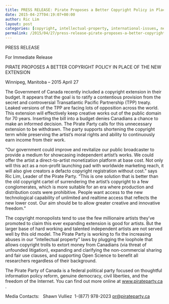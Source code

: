 ```yaml
---
title: PRESS RELEASE: Pirate Proposes a Better Copyright Policy in Place of the New Extension
date: 2015-04-27T04:19:07+00:00
author: Ric Lim
layout: post
categories: [copyright, intellectual-property, international-issues, newsroom, tpp]
permalink: /2015/04/27/press-release-pirate-proposes-a-better-copyright-policy-in-place-of-the-new-extension/
---
```

PRESS RELEASE

For Immediate Release

PIRATE PROPOSES A BETTER COPYRIGHT POLICY IN PLACE OF THE NEW EXTENSION

Winnipeg, Manitoba &#8211; 2015 April 27

The Government of Canada recently included a copyright extension in their budget. It appears that the goal is to ratify a contentious provision from the secret and controversial Transatlantic Pacific Partnership (TPP) treaty. Leaked versions of the TPP are facing lots of opposition across the world. This extension will effectively keep creative works out of the public domain for 70 years. Inserting the bill into a budget denies Canadians a chance to make an informed decision. The Pirate Party calls for this unnecessary extension to be withdrawn. The party supports shortening the copyright term while preserving the artist&#8217;s moral rights and ability to continuously earn income from their work.

&#8220;Our government could improve and revitalize our public broadcaster to provide a medium for showcasing independent artist&#8217;s works. We could offer the artist a direct-to-artist monetization platform at base cost. Not only will this act as a non-profit launching pad with worldwide marketing reach, it will also give creators a defacto copyright registration without cost.&#8221; says Ric Lim, Leader of the Pirate Party. &#8220;This is one solution that is better than the old copyright cartel of surrendering the artist&#8217;s copyright to a few conglomerates, which is more suitable for an era where production and distribution costs were prohibitive. People want access to the new technological capability of unlimited and realtime access that reflects the new lower cost. Our aim should be to allow greater creative and innovative freedom.&#8221;

The copyright monopolists tend to use the few millionaire artists they&#8217;ve promoted to claim this ever expanding extension is good for artists. But the larger base of hard working and talented independent artists are not served well by this old model. The Pirate Party is working to fix the increasing abuses in our &#8220;intellectual property&#8221; laws by plugging the loophole that allows copyright trolls to extort money from Canadians (via threat of unfounded litigation), expanding and clarifying the non-commercial sharing and fair use clauses, and supporting Open Science to benefit all researchers regardless of their background.

The Pirate Party of Canada is a federal political party focused on thoughtful information policy reform, genuine democracy, civil liberties, and the freedom of the Internet. You can find out more online at www.pirateparty.ca .

Media Contacts:   Shawn Vulliez  1-(877) 978-2023 pr@pirateparty.ca